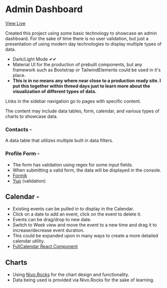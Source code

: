# Admin Dashboard

[View Live](https://dashboard-sandy-gamma-59.vercel.app/)

Created this project using some basic technology to showcase an admin dashboard. For the sake of time there is no user validation, but just a presentation of using modern day technologies to display multiple types of data.

- Dark/Light Mode ✔✔
- Material UI for the production of prebuilt components, but any framework such as Bootstrap or TailwindElements could be used in it's place.
- **This is in no means any where near close to a production ready site. I put this together within threed days just to learn more about the visualization of different types of data.**

Links in the sidebar navigation go to pages with specific content.

The content may include data tables, form, calendar, and various types of charts to showcase data.

### Contacts -

A data table that utilizes multiple built in data filters.

### Profile Form -

- The form has validation using regex for some input fields.
- When submitting a valid form, the data will be displayed in the console.
- [Formik](https://www.npmjs.com/package/formik)
- [Yup](https://www.npmjs.com/package/yup) (validation)

## Calendar -

- Existing events can be pulled in to display in the Calendar.
- Click on a date to add an event, click on the event to delete it.
- Events can be drag/drop to new date.
- Switch to Week view and move the event to a new time and drag it to increase/decrease event duration.
- This could be expanded upon in many ways to create a more detailed calendar utility.
- [FullCalendar React Component](https://www.npmjs.com/package/@fullcalendar/react)

## Charts

- Using [Nivo.Rocks](https://nivo.rocks/) for the chart design and functionality.
- Data being used is provided via Nivo.Rocks for the sake of learning.

